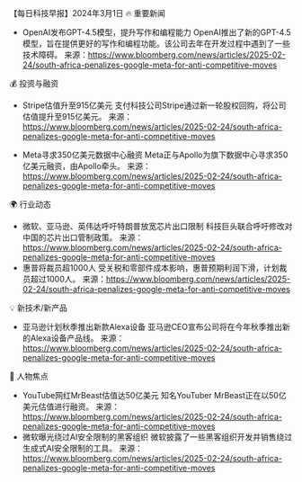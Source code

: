 【每日科技早报】2024年3月1日
🔥 重要新闻
- OpenAI发布GPT-4.5模型，提升写作和编程能力
OpenAI推出了新的GPT-4.5模型，旨在提供更好的写作和编程功能。该公司去年在开发过程中遇到了一些技术障碍。
来源：https://www.bloomberg.com/news/articles/2025-02-24/south-africa-penalizes-google-meta-for-anti-competitive-moves



💰 投资与融资
- Stripe估值升至915亿美元
支付科技公司Stripe通过新一轮股权回购，将公司估值提升至915亿美元。
来源：https://www.bloomberg.com/news/articles/2025-02-24/south-africa-penalizes-google-meta-for-anti-competitive-moves

- Meta寻求350亿美元数据中心融资
Meta正与Apollo为旗下数据中心寻求350亿美元融资，由Apollo牵头。
来源：https://www.bloomberg.com/news/articles/2025-02-24/south-africa-penalizes-google-meta-for-anti-competitive-moves

🌍 行业动态
- 微软、亚马逊、英伟达呼吁特朗普放宽芯片出口限制
科技巨头联合呼吁修改对中国的芯片出口管制政策。
来源：https://www.bloomberg.com/news/articles/2025-02-24/south-africa-penalizes-google-meta-for-anti-competitive-moves
- 惠普将裁员超1000人
受关税和零部件成本影响，惠普预期利润下滑，计划裁员超过1000人。
来源：https://www.bloomberg.com/news/articles/2025-02-24/south-africa-penalizes-google-meta-for-anti-competitive-moves

💡 新技术/新产品
- 亚马逊计划秋季推出新款Alexa设备
亚马逊CEO宣布公司将在今年秋季推出新的Alexa设备产品线。
来源：https://www.bloomberg.com/news/articles/2025-02-24/south-africa-penalizes-google-meta-for-anti-competitive-moves

👥 人物焦点
- YouTube网红MrBeast估值达50亿美元
知名YouTuber MrBeast正在以50亿美元估值进行融资。
来源：https://www.bloomberg.com/news/articles/2025-02-24/south-africa-penalizes-google-meta-for-anti-competitive-moves
- 微软曝光绕过AI安全限制的黑客组织
微软披露了一些黑客组织开发并销售绕过生成式AI安全限制的工具。
来源：https://www.bloomberg.com/news/articles/2025-02-24/south-africa-penalizes-google-meta-for-anti-competitive-moves